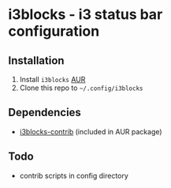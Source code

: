 # i3blocks - i3 status bar configuration

## Installation
1. Install `i3blocks` [AUR](https://aur.archlinux.org/packages/i3blocks/)
2. Clone this repo to `~/.config/i3blocks`

## Dependencies
* [i3blocks-contrib](https://github.com/vivien/i3blocks-contrib) (included in AUR package)

## Todo
* contrib scripts in config directory
